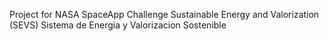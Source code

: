 Project for NASA SpaceApp Challenge
Sustainable Energy and Valorization (SEVS)
Sistema de Energia y Valorizacion Sostenible
